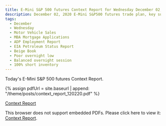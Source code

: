 ```yaml
---
title: E-Mini S&P 500 futures Context Report for Wednesday December 02, 2020
description: December 02, 2020 E-Mini S&P500 futures trade plan, key support and resistance zones, and volatility analysis.
tags:
  - December
  - Wednesday
  - Motor Vehicle Sales
  - MBA Mortgage Applications 
  - ADP Employment Report 
  - EIA Petroleum Status Report 
  - Beige Book 
  - Poor overnight low
  - Balanced overnight session
  - 100% short inventory
---
```


Today's E-Mini S&P 500 futures Context Report.

{% assign pdfUrl = site.baseurl | append: "/theme/posts/context_report_120220.pdf" %}

<a href="{{pdfUrl}}">Context Report</a>

<object data="{{pdfUrl}}" type="application/pdf" width="700px" height="700px">
    <p>This browser does not support embedded PDFs. Please click here to view it: <a href="{{pdfUrl}}">Context Report</a>.</p>
</object>

